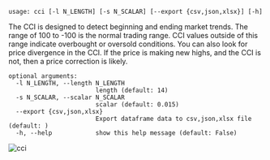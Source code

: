 ```
usage: cci [-l N_LENGTH] [-s N_SCALAR] [--export {csv,json,xlsx}] [-h]
```

The CCI is designed to detect beginning and ending market trends. The range of 100 to -100 is the normal trading range. CCI values outside of this
range indicate overbought or oversold conditions. You can also look for price divergence in the CCI. If the price is making new highs, and the CCI is
not, then a price correction is likely.

```
optional arguments:
  -l N_LENGTH, --length N_LENGTH
                        length (default: 14)
  -s N_SCALAR, --scalar N_SCALAR
                        scalar (default: 0.015)
  --export {csv,json,xlsx}
                        Export dataframe data to csv,json,xlsx file (default: )
  -h, --help            show this help message (default: False)
```

![cci](https://user-images.githubusercontent.com/25267873/108602745-96ad5880-739b-11eb-9e86-a1706c3ecb1f.png)
